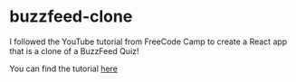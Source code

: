 # buzzfeed-clone

I followed the YouTube tutorial from FreeCode Camp to create a React app that is a clone of a BuzzFeed Quiz!

You can find the tutorial [here](https://youtu.be/qkQr42DmaEE)

